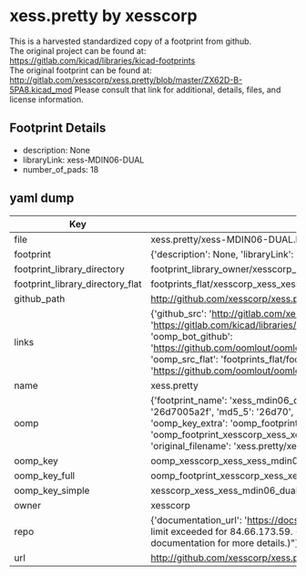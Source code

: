 # xess.pretty by xesscorp  
This is a harvested standardized copy of a footprint from github.  
The original project can be found at:  
https://gitlab.com/kicad/libraries/kicad-footprints  
The original footprint can be found at:
http://gitlab.com/xesscorp/xess.pretty/blob/master/ZX62D-B-5PA8.kicad_mod
Please consult that link for additional, details, files, and license information.  
## Footprint Details
* description: None  
* libraryLink: xess-MDIN06-DUAL  
* number_of_pads: 18  
## yaml dump  
| Key | Value |  
| --- | --- |  
| file | xess.pretty/xess-MDIN06-DUAL.kicad_mod |  
| footprint | {'description': None, 'libraryLink': 'xess-MDIN06-DUAL', 'number_of_pads': 18} |  
| footprint_library_directory | footprint_library_owner/xesscorp_xess.pretty |  
| footprint_library_directory_flat | footprints_flat/xesscorp_xess_xess_mdin06_dual/working |  
| github_path | http://github.com/xesscorp/xess.pretty/blob/master/xess-MDIN06-DUAL.kicad_mod |  
| links | {'github_src': 'http://gitlab.com/xesscorp/xess.pretty/blob/master/ZX62D-B-5PA8.kicad_mod', 'github_src_repo': 'https://gitlab.com/kicad/libraries/kicad-footprints', 'oomp_bot': 'footprints/xesscorp_xess_xess_mdin06_dual/working', 'oomp_bot_github': 'https://github.com/oomlout/oomlout_oomp_footprint_bot/tree/main/footprints/xesscorp_xess_xess_mdin06_dual/working', 'oomp_src_flat': 'footprints_flat/footprints_flat/xesscorp_xess_xess_mdin06_dual/working', 'oomp_src_flat_github': 'https://github.com/oomlout/oomlout_oomp_footprint_src/tree/main/footprints_flat/xesscorp_xess_xess_mdin06_dual/working'} |  
| name | xess.pretty |  
| oomp | {'footprint_name': 'xess_mdin06_dual', 'library_name': 'xess', 'md5': '26d7005a2f25df444d6e6d0f0d5c8582', 'md5_10': '26d7005a2f', 'md5_5': '26d70', 'md5_6': '26d700', 'oomp_key': 'oomp_xesscorp_xess_xess_mdin06_dual', 'oomp_key_extra': 'oomp_footprint_xesscorp_xess_xess_mdin06_dual', 'oomp_key_full': 'oomp_footprint_xesscorp_xess_xess_mdin06_dual_26d700', 'oomp_key_simple': 'xesscorp_xess_xess_mdin06_dual', 'original_filename': 'xess.pretty/xess-MDIN06-DUAL.kicad_mod', 'owner_name': 'xesscorp'} |  
| oomp_key | oomp_xesscorp_xess_xess_mdin06_dual |  
| oomp_key_full | oomp_footprint_xesscorp_xess_xess_mdin06_dual |  
| oomp_key_simple | xesscorp_xess_xess_mdin06_dual |  
| owner | xesscorp |  
| repo | {'documentation_url': 'https://docs.github.com/rest/overview/resources-in-the-rest-api#rate-limiting', 'message': "API rate limit exceeded for 84.66.173.59. (But here's the good news: Authenticated requests get a higher rate limit. Check out the documentation for more details.)"} |  
| url | http://github.com/xesscorp/xess.pretty |  

